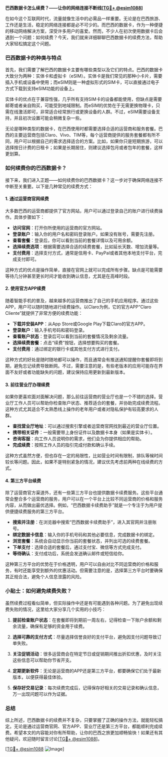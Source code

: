 **巴西数据卡怎么续费？——让你的网络连接不断线[[TG💪+ @esim1088](https://t.me/s/esim1088)]**

在如今这个互联网时代，流量就像生活中的必需品一样重要。无论是在巴西旅游、工作还是生活，稳定的网络连接都是必不可少的。而巴西的数据卡，作为一种便捷的移动网络解决方案，深受许多用户的喜爱。然而，不少人在初次使用数据卡后会遇到一个问题：如何续费？今天，我们就来详细聊聊巴西数据卡的续费方法，帮助大家轻松搞定这个问题。

### 巴西数据卡的种类与特点

首先，我们需要了解巴西的数据卡主要有哪些类型以及它们的特点。巴西的数据卡大致分为两种：实体卡和虚拟卡（eSIM）。实体卡是我们常见的那种小卡片，需要插入手机或设备中使用；而eSIM则是一种虚拟形式的SIM卡，可以直接通过电子方式下载到支持eSIM功能的设备上。

实体卡的优点在于兼容性强，几乎所有支持SIM卡的设备都能使用，但缺点是需要邮寄或者亲自购买，可能受到地域限制。而eSIM的优势在于无需更换物理卡，只需在线激活即可，非常适合经常旅行或更换设备的人群。不过，eSIM需要设备支持，并且初次设置可能会稍微复杂一些。

无论是哪种类型的数据卡，在巴西使用时都需要选择合适的运营商和服务套餐。巴西的主要运营商包括Claro、Vivo、TIM等，每个运营商提供的服务套餐都有所不同，用户可以根据自己的需求选择适合的方案。比如，如果你只是短期旅游，可以选择按日计费的日租卡；如果是长期居住，则建议选择包月或者包年的套餐，这样更划算。

### 如何续费你的巴西数据卡？

接下来，我们进入正题——如何续费你的巴西数据卡？这一步对于确保网络连接不中断至关重要。以下是几种常见的续费方式：

#### 1. 通过运营商官网续费

大多数巴西的运营商都提供了官方网站，用户可以通过登录自己的账户进行续费操作。具体步骤如下：

- **访问官网**：打开你所使用的运营商的官方网站。
- **登录账户**：输入你的用户名和密码登录账户。如果没有账号，需要先注册。
- **查看套餐**：登录后，你可以看到当前的套餐详情以及可用余额。
- **选择续费选项**：根据需要选择合适的续费套餐，比如延长天数、增加流量等。
- **支付费用**：选择支付方式，通常是信用卡、PayPal或者其他本地支付平台，完成支付即可。

这种方式的优点是操作简单，直接在官网上就可以完成所有步骤。缺点是可能需要等待几分钟甚至更长时间才能收到确认信息，尤其是在高峰时段。

#### 2. 使用官方APP续费

随着智能手机的普及，越来越多的运营商推出了自己的手机应用程序。通过这些APP，用户可以随时随地进行续费操作。以Claro为例，它的官方APP“Claro Cliente”就提供了非常方便的续费功能：

- **下载并安装APP**：从App Store或Google Play下载Claro的官方APP。
- **登录账户**：输入手机号码和密码登录。
- **查看账户状态**：登录后可以看到当前的套餐情况及剩余流量。
- **选择续费套餐**：点击“续费”按钮，选择想要购买的套餐。
- **支付费用**：通过绑定的银行卡或其他支付方式进行支付。

这种方式的好处是随时随地都可以操作，而且通常会有推送通知提醒你套餐即将到期，避免忘记续费导致断网。不过，需要注意的是，有些老版本的应用可能存在界面不友好或者功能缺失的问题，建议保持应用更新到最新版本。

#### 3. 前往营业厅办理续费

如果你更喜欢面对面解决问题，那么前往运营商的营业厅也是一个不错的选择。营业厅工作人员可以帮助你检查账户状态、推荐适合的套餐，并协助完成续费流程。这种方式尤其适合不太熟悉线上操作的老年用户或者对隐私保护有较高要求的人群。

- **查找营业厅地址**：可以通过搜索引擎或者运营商官网找到最近的营业厅位置。
- **携带相关证件**：一般需要带上身份证件以及数据卡本身（如果是实体卡）。
- **咨询客服**：向工作人员说明你的需求，他们会为你提供相应的帮助。
- **完成续费**：按照工作人员的指引完成付款和确认手续。

这种方式虽然方便，但也存在一定的局限性，比如营业时间有限制，排队等候时间较长等问题。因此，如果不是特别紧急的情况，建议优先考虑前两种在线续费的方式。

#### 4. 第三方平台续费

除了运营商官方渠道外，还有一些第三方平台也提供数据卡续费服务。这些平台通常会整合多个运营商的服务，用户可以在一个平台上比较不同运营商的价格和服务内容，从而做出最优选择。例如，“巴西数据卡续费助手”就是一个专注于为用户提供便捷续费服务的第三方平台。

- **搜索并注册**：在浏览器中搜索“巴西数据卡续费助手”，进入其官网并注册账号。
- **绑定数据卡信息**：输入你的手机号码和其他必要信息，完成数据卡的绑定。
- **浏览套餐**：系统会自动显示你当前的套餐状态，并列出可选的续费套餐。
- **下单支付**：选择合适的套餐后，通过支付宝、微信等方式完成支付。
- **等待确认**：支付成功后，系统会发送确认邮件或短信给你。

这种第三方平台的优势在于价格透明，用户可以自由对比不同运营商的价格和服务，有时还能享受到额外的优惠活动。但需要注意的是，选择第三方平台时要确保其正规合法，避免个人信息泄露的风险。

### 小贴士：如何避免续费失败？

虽然续费过程看似简单，但实际操作中还是有可能遇到各种问题。为了避免出现续费失败的情况，这里给大家分享几个实用的小技巧：

1. **提前检查账户状态**：在套餐即将到期前一周左右，记得检查一下账户余额和剩余流量，确保有足够的资金用于续费。
   
2. **选择可靠的支付方式**：尽量选择信誉良好的支付平台，避免因支付问题导致订单失败。

3. **关注促销活动**：很多运营商会在特定节日或促销期间推出折扣优惠，及时关注这些信息可以帮助你节省开支。

4. **定期更新软件**：无论是运营商的APP还是第三方平台，都要确保它们处于最新版本，以便获得最佳体验。

5. **保存好交易记录**：每次续费完成后，记得保存好相关的交易记录和确认信息，万一出现问题可以作为证据。

### 总结

综上所述，巴西数据卡的续费并不复杂，只要掌握了正确的操作方法，就能轻松搞定。无论是通过运营商官网、官方APP、营业厅还是第三方平台，都能顺利完成续费。希望本文的内容能对你有所帮助，让你的巴西之旅更加顺畅愉快！如果还有其他疑问，欢迎随时留言讨论[[TG💪+ @esim1088](https://t.me/s/esim1088)]。

[[TG💪+ @esim1088](https://t.me/s/esim1088) ![Image](https://i.postimg.cc/4NQfJmqS/Snipaste-2025-05-13-00-14-12.png)]